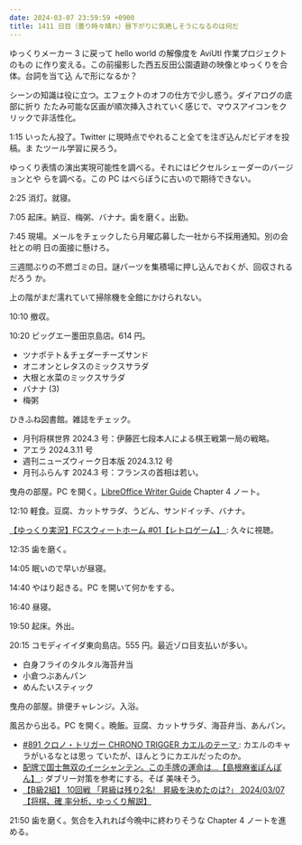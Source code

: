 ```yaml
---
date: 2024-03-07 23:59:59 +0900
title: 1411 日目（曇り時々晴れ）昼下がりに気絶しそうになるのは何だ
---
```


ゆっくりメーカー 3 に戻って hello world の解像度を AviUtl 作業プロジェクトのもの
に作り変える。この前撮影した西五反田公園遺跡の映像とゆっくりを合体。台詞を当て込
んで形になるか？

シーンの知識は役に立つ。エフェクトのオフの仕方で少し惑う。ダイアログの底部に折り
たたみ可能な区画が順次挿入されていく感じで、マウスアイコンをクリックで非活性化。

1:15 いったん投了。Twitter に現時点でやれること全てを注ぎ込んだビデオを投稿。ま
たツール学習に戻ろう。

ゆっくり表情の演出実現可能性を調べる。それにはピクセルシェーダーのバージョンとや
らを調べる。この PC はべらぼうに古いので期待できない。

2:25 消灯。就寝。

7:05 起床。納豆、梅粥、バナナ。歯を磨く。出勤。

7:45 現場。メールをチェックしたら月曜応募した一社から不採用通知。別の会社との明
日の面接に懸けろ。

三週間ぶりの不燃ゴミの日。謎パーツを集積場に押し込んでおくが、回収されるだろう
か。

上の階がまだ濡れていて掃除機を全館にかけられない。

10:10 撤収。

10:20 ビッグエー墨田京島店。614 円。

* ツナポテト＆チェダーチーズサンド
* オニオンとレタスのミックスサラダ
* 大根と水菜のミックスサラダ
* バナナ (3)
* 梅粥

ひきふね図書館。雑誌をチェック。

* 月刊将棋世界 2024.3 号：伊藤匠七段本人による棋王戦第一局の戦略。
* アエラ 2024.3.11 号
* 週刊ニューズウィーク日本版 2024.3.12 号
* 月刊ふらんす 2024.3 号：フランスの首相は若い。

曳舟の部屋。PC を開く。[LibreOffice Writer Guide][Writer] Chapter 4 ノート。

12:10 軽食。豆腐、カットサラダ、うどん、サンドイッチ、バナナ。

[【ゆっくり実況】FCスウィートホーム #01【レトロゲーム】
](https://www.youtube.com/watch?v=IEF1XXf-R-M): 久々に視聴。

12:35 歯を磨く。

14:05 眠いので早いが昼寝。

14:40 やはり起きる。PC を開いて何かをする。

16:40 昼寝。

19:50 起床。外出。

20:15 コモディイイダ東向島店。555 円。最近ゾロ目支払いが多い。

* 白身フライのタルタル海苔弁当
* 小倉つぶあんパン
* めんたいスティック

曳舟の部屋。排便チャレンジ。入浴。

風呂から出る。PC を開く。晩飯。豆腐、カットサラダ、海苔弁当、あんパン。

* [#891 クロノ・トリガー CHRONO TRIGGER カエルのテーマ
  ](https://www.youtube.com/watch?v=vjajFXt7U88): カエルのキャラがいるなとは思っ
  ていたが、ほんとうにカエルだったのか。
* [配牌で国士無双のイーシャンテン。この手牌の運命は…【島根麻雀ぽんぽん】
  ](https://www.youtube.com/watch?v=Wm-pUeVKK-8): ダブリー対策を参考にする。そば
  美味そう。
* [【B級2組】 10回戦 「昇級は残り2名!　昇級を決めたのは?」 2024/03/07 【将棋、確
  率分析、ゆっくり解説】](https://www.youtube.com/watch?v=_0IhfOChJoQ)

21:50 歯を磨く。気合を入れれば今晩中に終わりそうな Chapter 4 ノートを進める。

[Writer]: https://documentation.libreoffice.org/en/english-documentation/writer/
